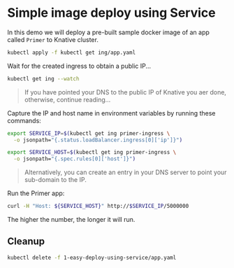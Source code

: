 # Simple image deploy using Service

In this demo we will deploy a pre-built sample docker image of an app called `Primer` to Knative cluster.


```bash
kubectl apply -f kubectl get ing/app.yaml
```

Wait for the created ingress to obtain a public IP...

```bash
kubectl get ing --watch
```

> If you have pointed your DNS to the public IP of Knative you aer done, otherwise, continue reading...

Capture the IP and host name in environment variables by running these commands:

```bash
export SERVICE_IP=$(kubectl get ing primer-ingress \
  -o jsonpath="{.status.loadBalancer.ingress[0]['ip']}")

export SERVICE_HOST=$(kubectl get ing primer-ingress \
  -o jsonpath="{.spec.rules[0]['host']}")
```

> Alternatively, you can create an entry in your DNS server to point your sub-domain to the IP.

Run the Primer app:

```bash
curl -H "Host: ${SERVICE_HOST}" http://$SERVICE_IP/5000000
```

The higher the number, the longer it will run.

## Cleanup


```bash
kubectl delete -f 1-easy-deploy-using-service/app.yaml
```
